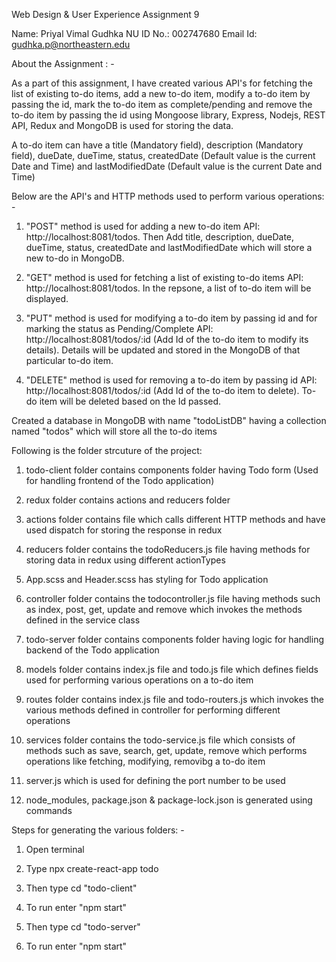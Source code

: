 Web Design & User Experience Assignment 9

Name: Priyal Vimal Gudhka
NU ID No.: 002747680
Email Id: gudhka.p@northeastern.edu


About the Assignment : -

As a part of this assignment, I have created various API's for fetching the list of existing to-do items, add a new to-do item, modify a to-do item by passing the id, mark the to-do item as complete/pending and remove the to-do item by passing the id using Mongoose library, Express, Nodejs, REST API, Redux and MongoDB is used for storing the data.

A to-do item can have a title (Mandatory field), description (Mandatory field), dueDate, dueTime, status, createdDate (Default value is the current Date and Time) and lastModifiedDate (Default value is the current Date and Time)

Below are the API's and HTTP methods used to perform various operations: -

1. "POST" method is used for adding a new to-do item 
API: http://localhost:8081/todos. Then Add title, description, dueDate, dueTime, status, createdDate and lastModifiedDate which will store a new to-do in MongoDB.

2. "GET" method is used for fetching a list of existing to-do items
API: http://localhost:8081/todos. In the repsone, a list of to-do item will be displayed.

4. "PUT" method is used for modifying a to-do item by passing id and for marking the status as Pending/Complete
API: http://localhost:8081/todos/:id (Add Id of the to-do item to modify its details). Details will be updated and stored in the MongoDB of that particular to-do item.

5. "DELETE" method is used for removing a to-do item by passing id
API: http://localhost:8081/todos/:id (Add Id of the to-do item to delete). To-do item will be deleted based on the Id passed.

Created a database in MongoDB with name "todoListDB" having a collection named "todos" which will store all the to-do items

Following is the folder strcuture of the project:

1. todo-client folder contains components folder having Todo form (Used for handling frontend of the Todo application)

2. redux folder contains actions and reducers folder

3. actions folder contains file which calls different HTTP methods and have used dispatch for storing the response in redux

4. reducers folder contains the todoReducers.js file having methods for storing data in redux using different actionTypes

5. App.scss and Header.scss has styling for Todo application

5. controller folder contains the todocontroller.js file having methods such as index, post, get, update and remove which invokes the methods defined in the service class

6. todo-server folder contains components folder having logic for handling backend of the Todo application

7. models folder contains index.js file and todo.js file which defines fields used for performing various operations on a to-do item

8. routes folder contains index.js file and todo-routers.js which invokes the various methods defined in controller for performing different operations

9. services folder contains the todo-service.js file which consists of methods such as save, search, get, update, remove which performs operations like fetching, modifying, removibg a to-do item

10. server.js which is used for defining the port number to be used

11. node_modules, package.json & package-lock.json is generated using commands

Steps for generating the various folders: -

1. Open terminal

2. Type npx create-react-app todo

3. Then type cd "todo-client"

4. To run enter "npm start"

5. Then type cd "todo-server"

6. To run enter "npm start"

